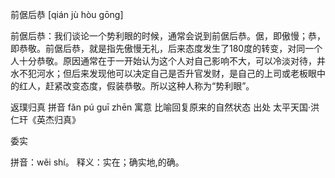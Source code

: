 前倨后恭 [qián jù hòu gōng]

前倨后恭：我们谈论一个势利眼的时候，通常会说到前倨后恭。倨，即傲慢；恭，即恭敬。前倨后恭，就是指先傲慢无礼，后来态度发生了180度的转变，对同一个人十分恭敬。原因通常在于一开始认为这个人对自己影响不大，可以冷淡对待，井水不犯河水；但后来发现他可以决定自己是否升官发财，是自己的上司或老板眼中的红人，赶紧改变态度，假装恭敬。所以这种人称为“势利眼”。


返璞归真
拼音 fǎn pú guī zhēn
寓意 比喻回复原来的自然状态
出处 太平天国·洪仁玕《英杰归真》


委实

拼音：wěi shí。
释义：实在；确实地,的确。